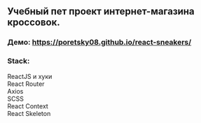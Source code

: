 ## Учебный пет проект интернет-магазина кроссовок.

### Демо: https://poretsky08.github.io/react-sneakers/

### Stack:

ReactJS и хуки<br>
React Router<br>
Axios<br>
SCSS<br>
React Context<br>
React Skeleton<br>

